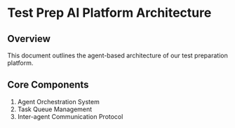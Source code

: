 # Test Prep AI Platform Architecture

## Overview
This document outlines the agent-based architecture of our test preparation platform.

## Core Components
1. Agent Orchestration System
2. Task Queue Management
3. Inter-agent Communication Protocol